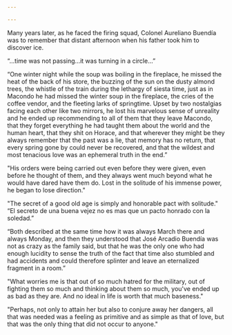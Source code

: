 ```yaml
---

---
```


Many years later, as he faced the firing squad, Colonel Aureliano Buendía was to remember that distant afternoon when his father took him to discover ice.

“...time was not passing...it was turning in a circle...”

“One winter night while the soup was boiling in the fireplace, he missed the heat of the back of his store, the buzzing of the sun on the dusty almond trees, the whistle of the train during the lethargy of siesta time, just as in Macondo he had missed the winter soup in the fireplace, the cries of the coffee vendor, and the fleeting larks of springtime. Upset by two nostalgias facing each other like two mirrors, he lost his marvelous sense of unreality and he ended up recommending to all of them that they leave Macondo, that they forget everything he had taught them about the world and the human heart, that they shit on Horace, and that wherever they might be they always remember that the past was a lie, that memory has no return, that every spring gone by could never be recovered, and that the wildest and most tenacious love was an ephemeral truth in the end.”

"His orders were being carried out even before they were given, even before he thought of them, and they always went much beyond what he would have dared have them do. Lost in the solitude of his immense power, he began to lose direction."

"The secret of a good old age is simply and honorable pact with solitude."
“El secreto de una buena vejez no es mas que un pacto honrado con la soledad.”

“Both described at the same time how it was always March there and always Monday, and then they understood that José Arcadio Buendía was not as crazy as the family said, but that he was the only one who had enough lucidity to sense the truth of the fact that time also stumbled and had accidents and could therefore splinter and leave an eternalized fragment in a room.”

"What worries me is that out of so much hatred for the military, out of fighting them so much and thinking about them so much, you've ended up as bad as they are. And no ideal in life is worth that much baseness."

"Perhaps, not only to attain her but also to conjure away her dangers, all that was needed was a feeling as primitive and as simple as that of love, but that was the only thing that did not occur to anyone."
